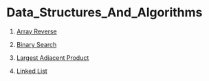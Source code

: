 # Data_Structures_And_Algorithms

1. [Array Reverse](https://github.com/jaatay/Data_Structures_And_Algorithms/tree/master/Challenges/ArrayReverse)

2. [Binary Search](https://github.com/jaatay/Data_Structures_And_Algorithms/tree/master/Challenges/BinarySearch)

3. [Largest Adjacent Product](https://github.com/jaatay/Data_Structures_And_Algorithms/tree/master/Challenges/ArrayAdjacentProduct)

4. [Linked List](https://github.com/jaatay/Data_Structures_And_Algorithms/tree/master/Challenges/LinkedList)
